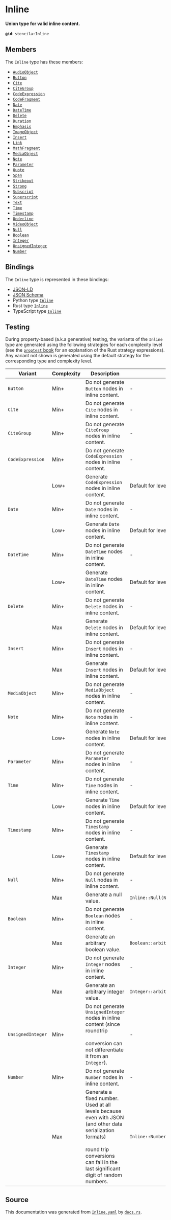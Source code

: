 # Inline

**Union type for valid inline content.**

**`@id`**: `stencila:Inline`

## Members

The `Inline` type has these members:

- [`AudioObject`](https://github.com/stencila/stencila/blob/main/docs/reference/schema/works/audio-object.md)
- [`Button`](https://github.com/stencila/stencila/blob/main/docs/reference/schema/flow/button.md)
- [`Cite`](https://github.com/stencila/stencila/blob/main/docs/reference/schema/prose/cite.md)
- [`CiteGroup`](https://github.com/stencila/stencila/blob/main/docs/reference/schema/prose/cite-group.md)
- [`CodeExpression`](https://github.com/stencila/stencila/blob/main/docs/reference/schema/code/code-expression.md)
- [`CodeFragment`](https://github.com/stencila/stencila/blob/main/docs/reference/schema/code/code-fragment.md)
- [`Date`](https://github.com/stencila/stencila/blob/main/docs/reference/schema/data/date.md)
- [`DateTime`](https://github.com/stencila/stencila/blob/main/docs/reference/schema/data/date-time.md)
- [`Delete`](https://github.com/stencila/stencila/blob/main/docs/reference/schema/prose/delete.md)
- [`Duration`](https://github.com/stencila/stencila/blob/main/docs/reference/schema/data/duration.md)
- [`Emphasis`](https://github.com/stencila/stencila/blob/main/docs/reference/schema/prose/emphasis.md)
- [`ImageObject`](https://github.com/stencila/stencila/blob/main/docs/reference/schema/works/image-object.md)
- [`Insert`](https://github.com/stencila/stencila/blob/main/docs/reference/schema/prose/insert.md)
- [`Link`](https://github.com/stencila/stencila/blob/main/docs/reference/schema/prose/link.md)
- [`MathFragment`](https://github.com/stencila/stencila/blob/main/docs/reference/schema/math/math-fragment.md)
- [`MediaObject`](https://github.com/stencila/stencila/blob/main/docs/reference/schema/works/media-object.md)
- [`Note`](https://github.com/stencila/stencila/blob/main/docs/reference/schema/prose/note.md)
- [`Parameter`](https://github.com/stencila/stencila/blob/main/docs/reference/schema/flow/parameter.md)
- [`Quote`](https://github.com/stencila/stencila/blob/main/docs/reference/schema/prose/quote.md)
- [`Span`](https://github.com/stencila/stencila/blob/main/docs/reference/schema/style/span.md)
- [`Strikeout`](https://github.com/stencila/stencila/blob/main/docs/reference/schema/prose/strikeout.md)
- [`Strong`](https://github.com/stencila/stencila/blob/main/docs/reference/schema/prose/strong.md)
- [`Subscript`](https://github.com/stencila/stencila/blob/main/docs/reference/schema/prose/subscript.md)
- [`Superscript`](https://github.com/stencila/stencila/blob/main/docs/reference/schema/prose/superscript.md)
- [`Text`](https://github.com/stencila/stencila/blob/main/docs/reference/schema/prose/text.md)
- [`Time`](https://github.com/stencila/stencila/blob/main/docs/reference/schema/data/time.md)
- [`Timestamp`](https://github.com/stencila/stencila/blob/main/docs/reference/schema/data/timestamp.md)
- [`Underline`](https://github.com/stencila/stencila/blob/main/docs/reference/schema/prose/underline.md)
- [`VideoObject`](https://github.com/stencila/stencila/blob/main/docs/reference/schema/works/video-object.md)
- [`Null`](https://github.com/stencila/stencila/blob/main/docs/reference/schema/data/null.md)
- [`Boolean`](https://github.com/stencila/stencila/blob/main/docs/reference/schema/data/boolean.md)
- [`Integer`](https://github.com/stencila/stencila/blob/main/docs/reference/schema/data/integer.md)
- [`UnsignedInteger`](https://github.com/stencila/stencila/blob/main/docs/reference/schema/data/unsigned-integer.md)
- [`Number`](https://github.com/stencila/stencila/blob/main/docs/reference/schema/data/number.md)

## Bindings

The `Inline` type is represented in these bindings:

- [JSON-LD](https://stencila.dev/Inline.jsonld)
- [JSON Schema](https://stencila.dev/Inline.schema.json)
- Python type [`Inline`](https://github.com/stencila/stencila/blob/main/python/python/stencila/types/inline.py)
- Rust type [`Inline`](https://github.com/stencila/stencila/blob/main/rust/schema/src/types/inline.rs)
- TypeScript type [`Inline`](https://github.com/stencila/stencila/blob/main/typescript/src/types/Inline.ts)

## Testing

During property-based (a.k.a generative) testing, the variants of the `Inline` type are generated using the following strategies for each complexity level (see the [`proptest` book](https://proptest-rs.github.io/proptest/) for an explanation of the Rust strategy expressions). Any variant not shown is generated using the default strategy for the corresponding type and complexity level.

| Variant           | Complexity | Description                                                                                                                                                                                       | Strategy                                         |
| ----------------- | ---------- | ------------------------------------------------------------------------------------------------------------------------------------------------------------------------------------------------- | ------------------------------------------------ |
| `Button`          | Min+       | Do not generate `Button` nodes in inline content.                                                                                                                                                 | -                                                |
| `Cite`            | Min+       | Do not generate `Cite` nodes in inline content.                                                                                                                                                   | -                                                |
| `CiteGroup`       | Min+       | Do not generate `CiteGroup` nodes in inline content.                                                                                                                                              | -                                                |
| `CodeExpression`  | Min+       | Do not generate `CodeExpression` nodes in inline content.                                                                                                                                         | -                                                |
|                   | Low+       | Generate `CodeExpression` nodes in inline content.                                                                                                                                                | Default for level                                |
| `Date`            | Min+       | Do not generate `Date` nodes in inline content.                                                                                                                                                   | -                                                |
|                   | Low+       | Generate `Date` nodes in inline content.                                                                                                                                                          | Default for level                                |
| `DateTime`        | Min+       | Do not generate `DateTime` nodes in inline content.                                                                                                                                               | -                                                |
|                   | Low+       | Generate `DateTime` nodes in inline content.                                                                                                                                                      | Default for level                                |
| `Delete`          | Min+       | Do not generate `Delete` nodes in inline content.                                                                                                                                                 | -                                                |
|                   | Max        | Generate `Delete` nodes in inline content.                                                                                                                                                        | Default for level                                |
| `Insert`          | Min+       | Do not generate `Insert` nodes in inline content.                                                                                                                                                 | -                                                |
|                   | Max        | Generate `Insert` nodes in inline content.                                                                                                                                                        | Default for level                                |
| `MediaObject`     | Min+       | Do not generate `MediaObject` nodes in inline content.                                                                                                                                            | -                                                |
| `Note`            | Min+       | Do not generate `Note` nodes in inline content.                                                                                                                                                   | -                                                |
|                   | Low+       | Generate `Note` nodes in inline content.                                                                                                                                                          | Default for level                                |
| `Parameter`       | Min+       | Do not generate `Parameter` nodes in inline content.                                                                                                                                              | -                                                |
| `Time`            | Min+       | Do not generate `Time` nodes in inline content.                                                                                                                                                   | -                                                |
|                   | Low+       | Generate `Time` nodes in inline content.                                                                                                                                                          | Default for level                                |
| `Timestamp`       | Min+       | Do not generate `Timestamp` nodes in inline content.                                                                                                                                              | -                                                |
|                   | Low+       | Generate `Timestamp` nodes in inline content.                                                                                                                                                     | Default for level                                |
| `Null`            | Min+       | Do not generate `Null` nodes in inline content.                                                                                                                                                   | -                                                |
|                   | Max        | Generate a null value.                                                                                                                                                                            | `Inline::Null(Null)`                             |
| `Boolean`         | Min+       | Do not generate `Boolean` nodes in inline content.                                                                                                                                                | -                                                |
|                   | Max        | Generate an arbitrary boolean value.                                                                                                                                                              | `Boolean::arbitrary().prop_map(Inline::Boolean)` |
| `Integer`         | Min+       | Do not generate `Integer` nodes in inline content.                                                                                                                                                | -                                                |
|                   | Max        | Generate an arbitrary integer value.                                                                                                                                                              | `Integer::arbitrary().prop_map(Inline::Integer)` |
| `UnsignedInteger` | Min+       | Do not generate `UnsignedInteger` nodes in inline content (since roundtrip<br><br>conversion can not differentiate it from an `Integer`).                                                         | -                                                |
| `Number`          | Min+       | Do not generate `Number` nodes in inline content.                                                                                                                                                 | -                                                |
|                   | Max        | Generate a fixed number. Used at all levels because even with JSON (and other data serialization formats)<br><br>round trip conversions can fail in the last significant digit of random numbers. | `Inline::Number(1.23)`                           |

## Source

This documentation was generated from [`Inline.yaml`](https://github.com/stencila/stencila/blob/main/schema/Inline.yaml) by [`docs.rs`](https://github.com/stencila/stencila/blob/main/rust/schema-gen/src/docs.rs).